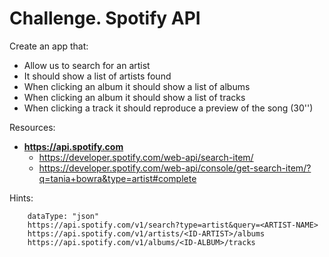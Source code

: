 # Challenge. Spotify API

Create an app that:

- Allow us to search for an artist
- It should show a list of artists found
- When clicking an album it should show a list of albums
- When clicking an album it should show a list of tracks
- When clicking a track it should reproduce a preview of the song (30'')

Resources:
- __https://api.spotify.com__
    + https://developer.spotify.com/web-api/search-item/
    + https://developer.spotify.com/web-api/console/get-search-item/?q=tania+bowra&type=artist#complete

Hints: 
```
    dataType: "json"
    https://api.spotify.com/v1/search?type=artist&query=<ARTIST-NAME>
    https://api.spotify.com/v1/artists/<ID-ARTIST>/albums
    https://api.spotify.com/v1/albums/<ID-ALBUM>/tracks
```